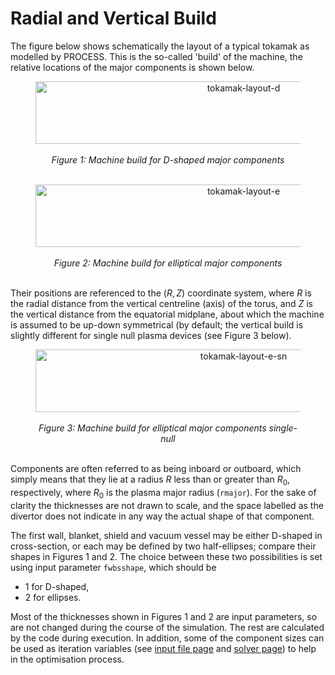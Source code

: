 
# Radial and Vertical Build

The figure below shows schematically the layout of a typical tokamak
as modelled by PROCESS. This is the so-called 'build' of the machine, the
relative locations of the major components is shown below. 

<figure>
    <center>
    <img src="../../img/build_d.png" alt="tokamak-layout-d" 
    title="Machine build for D-shaped major components" 
    width="650" height="100" />
    <br><br>
    <figcaption><i>Figure 1: Machine build for D-shaped major components</i></figcaption>
    <br>
    </center>
</figure>

<figure>
    <center>
    <img src="../../img/build_e.png" alt="tokamak-layout-e" 
    title="Machine build for elliptical major components" 
    width="650" height="100" />
    <br><br>
    <figcaption><i>Figure 2: Machine build for elliptical major components</i></figcaption>
    <br>
    </center>
</figure>

Their positions are referenced to the $(R,Z)$ coordinate system, where $R$ is 
the radial distance from the vertical centreline (axis) of the torus, and $Z$ is 
the vertical distance from the equatorial midplane, about which the machine is 
assumed to be up-down symmetrical (by default; the vertical build is slightly 
different for single null plasma devices (see Figure 3 below).

<figure>
    <center>
    <img src="../../img/build_e_snd.png" alt="tokamak-layout-e-sn" 
    title="Machine build for elliptiacal major components single-null" 
    width="650" height="100" />
    <br><br>
    <figcaption><i>Figure 3: Machine build for elliptical major components 
    single-null</i></figcaption>
    <br>
    </center>
</figure>

Components are often referred to as being inboard or outboard, which simply 
means that they lie at a radius $R$ less than or greater than $R_0$, 
respectively, where $R_0$ is the plasma major radius (`rmajor`). For the sake 
of clarity the thicknesses are not drawn to scale, and the space labelled as 
the divertor does not indicate in any way the actual shape of that component.

The first wall, blanket, shield and vacuum vessel may be either D-shaped in
cross-section, or each may be defined by two half-ellipses; compare their
shapes in Figures 1 and 2. The choice between these two possibilities is set 
using input parameter `fwbsshape`, which should be

- 1 for D-shaped,
- 2 for ellipses.

Most of the thicknesses shown in Figures 1 and 2 are input parameters, so are 
not changed during the course of the simulation. The rest are calculated by the 
code during execution. In addition, some of the component sizes can be used 
as iteration variables (see [input file page](io/input-guide.md) and 
[solver page](solver-guide.md)) to help in the optimisation process.
